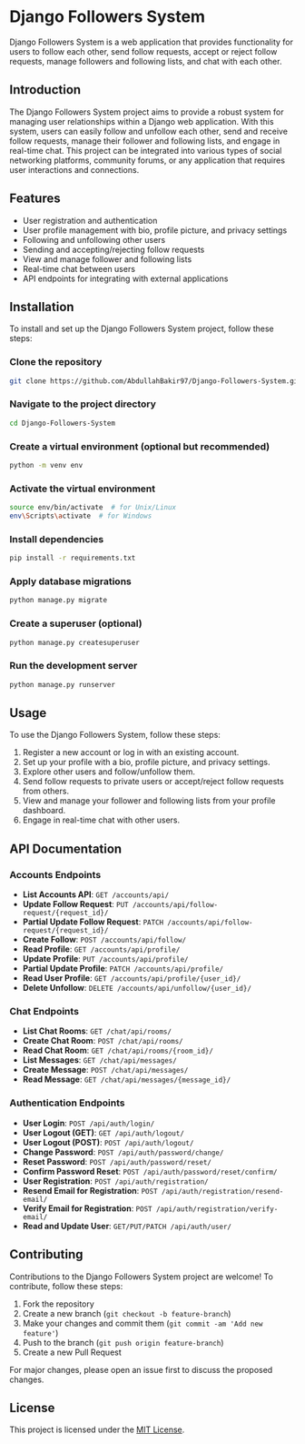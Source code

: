 # Django Followers System

Django Followers System is a web application that provides functionality for users to follow each other, send follow requests, accept or reject follow requests, manage followers and following lists, and chat with each other.

## Introduction

The Django Followers System project aims to provide a robust system for managing user relationships within a Django web application. With this system, users can easily follow and unfollow each other, send and receive follow requests, manage their follower and following lists, and engage in real-time chat. This project can be integrated into various types of social networking platforms, community forums, or any application that requires user interactions and connections.

## Features

- User registration and authentication
- User profile management with bio, profile picture, and privacy settings
- Following and unfollowing other users
- Sending and accepting/rejecting follow requests
- View and manage follower and following lists
- Real-time chat between users
- API endpoints for integrating with external applications

## Installation

To install and set up the Django Followers System project, follow these steps:


### Clone the repository
```bash
git clone https://github.com/AbdullahBakir97/Django-Followers-System.git
```

### Navigate to the project directory
```bash
cd Django-Followers-System
```

### Create a virtual environment (optional but recommended)
```bash
python -m venv env
```

### Activate the virtual environment
```bash
source env/bin/activate  # for Unix/Linux
env\Scripts\activate  # for Windows
```

### Install dependencies
```bash
pip install -r requirements.txt
```

### Apply database migrations
```bash
python manage.py migrate
```

### Create a superuser (optional)
```bash
python manage.py createsuperuser
```

### Run the development server
```bash
python manage.py runserver
```


## Usage
To use the Django Followers System, follow these steps:

1. Register a new account or log in with an existing account.
2. Set up your profile with a bio, profile picture, and privacy settings.
3. Explore other users and follow/unfollow them.
4. Send follow requests to private users or accept/reject follow requests from others.
5. View and manage your follower and following lists from your profile dashboard.
6. Engage in real-time chat with other users.

## API Documentation

### Accounts Endpoints
- **List Accounts API**: `GET /accounts/api/`
- **Update Follow Request**: `PUT /accounts/api/follow-request/{request_id}/`
- **Partial Update Follow Request**: `PATCH /accounts/api/follow-request/{request_id}/`
- **Create Follow**: `POST /accounts/api/follow/` 
- **Read Profile**: `GET /accounts/api/profile/`
- **Update Profile**: `PUT /accounts/api/profile/`
- **Partial Update Profile**: `PATCH /accounts/api/profile/`
- **Read User Profile**: `GET /accounts/api/profile/{user_id}/`
- **Delete Unfollow**: `DELETE /accounts/api/unfollow/{user_id}/`

### Chat Endpoints
- **List Chat Rooms**: `GET /chat/api/rooms/`
- **Create Chat Room**: `POST /chat/api/rooms/`
- **Read Chat Room**: `GET /chat/api/rooms/{room_id}/`
- **List Messages**: `GET /chat/api/messages/`
- **Create Message**: `POST /chat/api/messages/`
- **Read Message**: `GET /chat/api/messages/{message_id}/`

### Authentication Endpoints
- **User Login**: `POST /api/auth/login/`
- **User Logout (GET)**: `GET /api/auth/logout/`
- **User Logout (POST)**: `POST /api/auth/logout/`
- **Change Password**: `POST /api/auth/password/change/`
- **Reset Password**: `POST /api/auth/password/reset/` 
- **Confirm Password Reset**: `POST /api/auth/password/reset/confirm/`
- **User Registration**: `POST /api/auth/registration/`
- **Resend Email for Registration**: `POST /api/auth/registration/resend-email/`
- **Verify Email for Registration**: `POST /api/auth/registration/verify-email/`
- **Read and Update User**: `GET/PUT/PATCH /api/auth/user/`


## Contributing
Contributions to the Django Followers System project are welcome! To contribute, follow these steps:

1. Fork the repository
2. Create a new branch (`git checkout -b feature-branch`)
3. Make your changes and commit them (`git commit -am 'Add new feature'`)
4. Push to the branch (`git push origin feature-branch`)
5. Create a new Pull Request

For major changes, please open an issue first to discuss the proposed changes.

## License
This project is licensed under the [MIT License](LICENSE).

